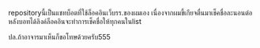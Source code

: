 repositoryนี้เป็นแชทบ็อตที่ใช้ล็อคอินเว็บรร.ของผมเอง เนื่องจากผมขี้เกียจตื่นมาเช็คชื่อละนอนต่อ
หลังบอทได้ลิงค์ล็อคอินจะทำการเช็คชื่อให้ทุกคนในlist 

ปล.ถ้าอาจารมาเห็นก็ขอโทษด้วยครับ555
